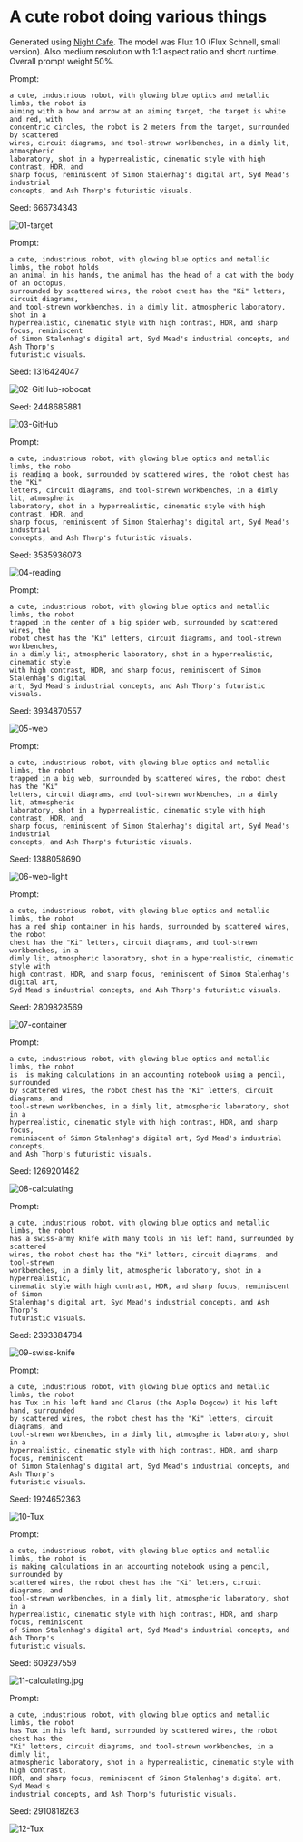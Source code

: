 # A cute robot doing various things

Generated using [Night Cafe](https://creator.nightcafe.studio/).
The model was Flux 1.0 (Flux Schnell, small version).
Also medium resolution with 1:1 aspect ratio and short runtime.
Overall prompt weight 50%.

Prompt:

```
a cute, industrious robot, with glowing blue optics and metallic limbs, the robot is
aiming with a bow and arrow at an aiming target, the target is white and red, with
concentric circles, the robot is 2 meters from the target, surrounded by scattered
wires, circuit diagrams, and tool-strewn workbenches, in a dimly lit, atmospheric
laboratory, shot in a hyperrealistic, cinematic style with high contrast, HDR, and
sharp focus, reminiscent of Simon Stalenhag's digital art, Syd Mead's industrial
concepts, and Ash Thorp's futuristic visuals.
```

Seed: 666734343

![01-target](https://raw.githubusercontent.com/set-soft/KiBot-media/main/images/robot_doing/01-target.jpg)

Prompt:

```
a cute, industrious robot, with glowing blue optics and metallic limbs, the robot holds
an animal in his hands, the animal has the head of a cat with the body of an octopus,
surrounded by scattered wires, the robot chest has the "Ki" letters, circuit diagrams,
and tool-strewn workbenches, in a dimly lit, atmospheric laboratory, shot in a
hyperrealistic, cinematic style with high contrast, HDR, and sharp focus, reminiscent
of Simon Stalenhag's digital art, Syd Mead's industrial concepts, and Ash Thorp's
futuristic visuals.
```

Seed: 1316424047

![02-GitHub-robocat](https://raw.githubusercontent.com/set-soft/KiBot-media/main/images/robot_doing/02-GitHub-robocat.jpg)

Seed: 2448685881

![03-GitHub](https://raw.githubusercontent.com/set-soft/KiBot-media/main/images/robot_doing/03-GitHub.jpg)


Prompt:

```
a cute, industrious robot, with glowing blue optics and metallic limbs, the robo
is reading a book, surrounded by scattered wires, the robot chest has the "Ki"
letters, circuit diagrams, and tool-strewn workbenches, in a dimly lit, atmospheric
laboratory, shot in a hyperrealistic, cinematic style with high contrast, HDR, and
sharp focus, reminiscent of Simon Stalenhag's digital art, Syd Mead's industrial
concepts, and Ash Thorp's futuristic visuals.
```

Seed: 3585936073

![04-reading](https://raw.githubusercontent.com/set-soft/KiBot-media/main/images/robot_doing/04-reading.jpg)


Prompt:

```
a cute, industrious robot, with glowing blue optics and metallic limbs, the robot
trapped in the center of a big spider web, surrounded by scattered wires, the
robot chest has the "Ki" letters, circuit diagrams, and tool-strewn workbenches,
in a dimly lit, atmospheric laboratory, shot in a hyperrealistic, cinematic style
with high contrast, HDR, and sharp focus, reminiscent of Simon Stalenhag's digital
art, Syd Mead's industrial concepts, and Ash Thorp's futuristic visuals.
```

Seed: 3934870557

![05-web](https://raw.githubusercontent.com/set-soft/KiBot-media/main/images/robot_doing/05-web.jpg)


Prompt:

```
a cute, industrious robot, with glowing blue optics and metallic limbs, the robot
trapped in a big web, surrounded by scattered wires, the robot chest has the "Ki"
letters, circuit diagrams, and tool-strewn workbenches, in a dimly lit, atmospheric
laboratory, shot in a hyperrealistic, cinematic style with high contrast, HDR, and
sharp focus, reminiscent of Simon Stalenhag's digital art, Syd Mead's industrial
concepts, and Ash Thorp's futuristic visuals.
```

Seed: 1388058690

![06-web-light](https://raw.githubusercontent.com/set-soft/KiBot-media/main/images/robot_doing/06-web-light.jpg)


Prompt:

```
a cute, industrious robot, with glowing blue optics and metallic limbs, the robot
has a red ship container in his hands, surrounded by scattered wires, the robot
chest has the "Ki" letters, circuit diagrams, and tool-strewn workbenches, in a
dimly lit, atmospheric laboratory, shot in a hyperrealistic, cinematic style with
high contrast, HDR, and sharp focus, reminiscent of Simon Stalenhag's digital art,
Syd Mead's industrial concepts, and Ash Thorp's futuristic visuals.
```

Seed: 2809828569

![07-container](https://raw.githubusercontent.com/set-soft/KiBot-media/main/images/robot_doing/07-container.jpg)


Prompt:

```
a cute, industrious robot, with glowing blue optics and metallic limbs, the robot
is  is making calculations in an accounting notebook using a pencil, surrounded
by scattered wires, the robot chest has the "Ki" letters, circuit diagrams, and
tool-strewn workbenches, in a dimly lit, atmospheric laboratory, shot in a
hyperrealistic, cinematic style with high contrast, HDR, and sharp focus,
reminiscent of Simon Stalenhag's digital art, Syd Mead's industrial concepts,
and Ash Thorp's futuristic visuals.
```

Seed: 1269201482

![08-calculating](https://raw.githubusercontent.com/set-soft/KiBot-media/main/images/robot_doing/08-calculating.jpg)


Prompt:

```
a cute, industrious robot, with glowing blue optics and metallic limbs, the robot
has a swiss-army knife with many tools in his left hand, surrounded by scattered
wires, the robot chest has the "Ki" letters, circuit diagrams, and tool-strewn
workbenches, in a dimly lit, atmospheric laboratory, shot in a hyperrealistic,
cinematic style with high contrast, HDR, and sharp focus, reminiscent of Simon
Stalenhag's digital art, Syd Mead's industrial concepts, and Ash Thorp's
futuristic visuals.
```

Seed: 2393384784

![09-swiss-knife](https://raw.githubusercontent.com/set-soft/KiBot-media/main/images/robot_doing/09-swiss-knife.jpg)


Prompt:

```
a cute, industrious robot, with glowing blue optics and metallic limbs, the robot
has Tux in his left hand and Clarus (the Apple Dogcow) it his left hand, surrounded
by scattered wires, the robot chest has the "Ki" letters, circuit diagrams, and
tool-strewn workbenches, in a dimly lit, atmospheric laboratory, shot in a
hyperrealistic, cinematic style with high contrast, HDR, and sharp focus, reminiscent
of Simon Stalenhag's digital art, Syd Mead's industrial concepts, and Ash Thorp's
futuristic visuals.
```

Seed: 1924652363

![10-Tux](https://raw.githubusercontent.com/set-soft/KiBot-media/main/images/robot_doing/10-Tux.jpg)


Prompt:

```
a cute, industrious robot, with glowing blue optics and metallic limbs, the robot is
is making calculations in an accounting notebook using a pencil, surrounded by
scattered wires, the robot chest has the "Ki" letters, circuit diagrams, and
tool-strewn workbenches, in a dimly lit, atmospheric laboratory, shot in a
hyperrealistic, cinematic style with high contrast, HDR, and sharp focus, reminiscent
of Simon Stalenhag's digital art, Syd Mead's industrial concepts, and Ash Thorp's
futuristic visuals.
```

Seed: 609297559

![11-calculating.jpg](https://raw.githubusercontent.com/set-soft/KiBot-media/main/images/robot_doing/11-calculating.jpg)


Prompt:

```
a cute, industrious robot, with glowing blue optics and metallic limbs, the robot
has Tux in his left hand, surrounded by scattered wires, the robot chest has the
"Ki" letters, circuit diagrams, and tool-strewn workbenches, in a dimly lit,
atmospheric laboratory, shot in a hyperrealistic, cinematic style with high contrast,
HDR, and sharp focus, reminiscent of Simon Stalenhag's digital art, Syd Mead's
industrial concepts, and Ash Thorp's futuristic visuals.
```

Seed: 2910818263

![12-Tux](https://raw.githubusercontent.com/set-soft/KiBot-media/main/images/robot_doing/12-Tux.jpg)

